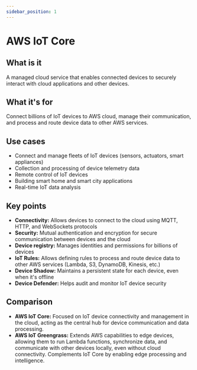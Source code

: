 ```yaml
---
sidebar_position: 1
---
```


# AWS IoT Core

## What is it
A managed cloud service that enables connected devices to securely interact with cloud applications and other devices.

## What it's for
Connect billions of IoT devices to AWS cloud, manage their communication, and process and route device data to other AWS services.

## Use cases
- Connect and manage fleets of IoT devices (sensors, actuators, smart appliances)
- Collection and processing of device telemetry data
- Remote control of IoT devices
- Building smart home and smart city applications
- Real-time IoT data analysis

## Key points
- **Connectivity:** Allows devices to connect to the cloud using MQTT, HTTP, and WebSockets protocols
- **Security:** Mutual authentication and encryption for secure communication between devices and the cloud
- **Device registry:** Manages identities and permissions for billions of devices
- **IoT Rules:** Allows defining rules to process and route device data to other AWS services (Lambda, S3, DynamoDB, Kinesis, etc.)
- **Device Shadow:** Maintains a persistent state for each device, even when it's offline
- **Device Defender:** Helps audit and monitor IoT device security

## Comparison
- **AWS IoT Core:** Focused on IoT device connectivity and management in the cloud, acting as the central hub for device communication and data processing.
- **AWS IoT Greengrass:** Extends AWS capabilities to edge devices, allowing them to run Lambda functions, synchronize data, and communicate with other devices locally, even without cloud connectivity. Complements IoT Core by enabling edge processing and intelligence. 